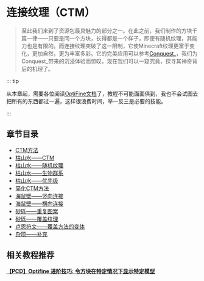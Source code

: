 # 连接纹理（CTM）

> 至此我们来到了资源包最具魅力的部分之一。在此之前，我们制作的方块千篇一律——只要是同一个方块，长得都是一个样子，即便有随机纹理，其能力也是有限的。而连接纹理突破了这一限制，它使Minecraft纹理更富于变化，更加自然，更为丰富多彩。它的完美应用可以参考[Conquest\_](http://conquest.ravand.org/)，我们为Conquest\_带来的沉浸体验而惊叹，现在我们可以一窥究竟，探寻其神奇背后的机理了。
>

::: tip

从本章起，需要各位阅读[OptiFine文档](../../optifinedoc/README.md)了，教程不可能面面俱到，我也不会试图去把所有的东西都过一遍，这样很浪费时间，举一反三是必要的技能。

:::

## 章节目录

- [CTM方法](./ctm.md)
- [枯山水——CTM](ctm-2.md)
- [枯山水——随机纹理](random.md)
- [枯山水——生物群系](biomes.md)
- [枯山水——优先级](weight.md)
- [简化CTM方法](ctm_compact.md)
- [海鼠壁——竖向连接](vertical.md)
- [海鼠壁——横向连接](horizontal.md)
- [砂砾——重复图案](repeat.md)
- [砂砾——覆盖纹理](overlay.md)
- [卢恩符文——覆盖方法的变体](overlay-variants.md)
- [杂项——补充](misc.md)



## 相关教程推荐

**[【PCD】Optifine 进阶技巧: 令方块在特定情况下显示特定模型](https://www.mcbbs.net/thread-1016264-1-1.html)**
